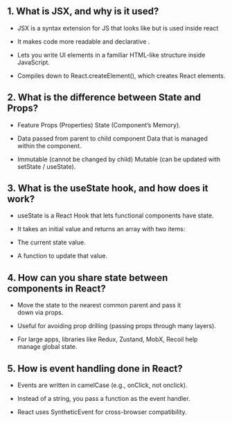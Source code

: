 ## 1. What is JSX, and why is it used?

- JSX is a syntax extension for JS that looks like but is used inside react
- It makes code more readable and declarative .

- Lets you write UI elements in a familiar HTML-like structure inside JavaScript.

- Compiles down to React.createElement(), which creates React elements.

## 2. What is the difference between State and Props?

- Feature	Props  (Properties)	State  (Component’s Memory).

- Data passed from parent to child component	Data that is managed within the component.

- Immutable (cannot be changed by child)	Mutable (can be updated with setState / useState).

## 3. What is the useState hook, and how does it work?

- useState is a React Hook that lets functional components have state.

- It takes an initial value and returns an array with two items:
- The current state value.
- A function to update that value.

## 4. How can you share state between components in React?

- Move the state to the nearest common parent and pass it down via props.

- Useful for avoiding prop drilling (passing props through many layers).

- For large apps, libraries like Redux, Zustand, MobX, Recoil help manage global state.

## 5. How is event handling done in React?

- Events are written in camelCase (e.g., onClick, not onclick).

- Instead of a string, you pass a function as the event handler.

- React uses SyntheticEvent for cross-browser compatibility.



